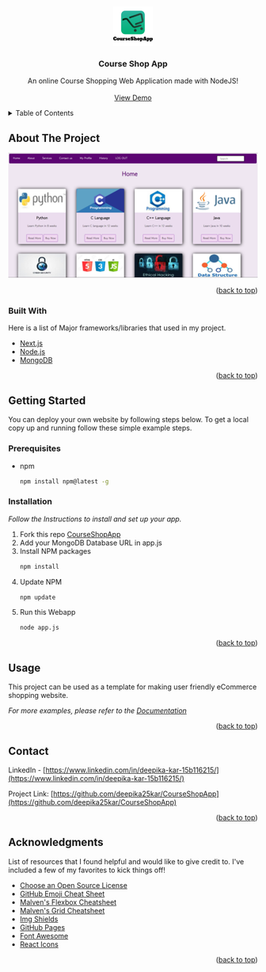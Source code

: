 <div id="top"></div>
<!-- 
[![Contributors][contributors-shield]][contributors-url]
[![Forks][forks-shield]][forks-url]
[![Stargazers][stars-shield]][stars-url]
[![Issues][issues-shield]][issues-url]
[![MIT License][license-shield]][license-url]
[![LinkedIn][linkedin-shield]][linkedin-url] -->



<!-- PROJECT LOGO -->
<br />
<div align="center">
  <a href="https://github.com/deepika25kar/CourseShopApp">
    <img src="images/logo.PNG" alt="Logo" width="80" height="80">
  </a>

  <h3 align="center">Course Shop App</h3>

  <p align="center">
    An online Course Shopping Web Application made with NodeJS!
    <br />
<!--     <a href="https://github.com/deepika25kar/CourseShopApp/README.md"><strong>Explore the docs »</strong></a> -->
<!--     <br /> -->
    <br />
    <a href="http://18.195.94.177/">View Demo</a>
<!--     ·
    <a href="https://github.com/deepika25kar/CourseShopApp/issues">Report Bug</a>
    ·
    <a href="https://github.com/deepika25kar/CourseShopApp/issues">Request Feature</a> -->
  </p>
</div>



<!-- TABLE OF CONTENTS -->
<details>
  <summary>Table of Contents</summary>
  <ol>
    <li>
      <a href="#about-the-project">About The Project</a>
      <ul>
        <li><a href="#built-with">Built With</a></li>
      </ul>
    </li>
    <li>
      <a href="#getting-started">Getting Started</a>
      <ul>
        <li><a href="#prerequisites">Prerequisites</a></li>
        <li><a href="#installation">Installation</a></li>
      </ul>
    </li>
    <li><a href="#usage">Usage</a></li>
<!--     <li><a href="#roadmap">Roadmap</a></li> -->
<!--     <li><a href="#contributing">Contributing</a></li> -->
<!--     <li><a href="#license">License</a></li> -->
    <li><a href="#contact">Contact</a></li>
    <li><a href="#acknowledgments">Acknowledgments</a></li>
  </ol>
</details>



<!-- ABOUT THE PROJECT -->
## About The Project

[![Product Name Screen Shot][product-screenshot]](http://18.195.94.177/)

<!-- There are many great README templates available on GitHub; however, I didn't find one that really suited my needs so I created this enhanced one. I want to create a README template so amazing that it'll be the last one you ever need -- I think this is it.

Here's why:
* Your time should be focused on creating something amazing. A project that solves a problem and helps others
* You shouldn't be doing the same tasks over and over like creating a README from scratch
* You should implement DRY principles to the rest of your life :smile:

Of course, no one template will serve all projects since your needs may be different. So I'll be adding more in the near future. You may also suggest changes by forking this repo and creating a pull request or opening an issue. Thanks to all the people have contributed to expanding this template!
 -->


<p align="right">(<a href="#top">back to top</a>)</p>



### Built With

Here is a list of Major frameworks/libraries that used in my project. 

* [Next.js](https://nextjs.org/)
* [Node.js](https://nodejs.org/en/)
* [MongoDB](https://cloud.mongodb.com/)

<p align="right">(<a href="#top">back to top</a>)</p>



<!-- GETTING STARTED -->
## Getting Started

You can deploy your own website by following steps below.
To get a local copy up and running follow these simple example steps.

### Prerequisites

* npm
  ```sh
  npm install npm@latest -g
  ```

### Installation

_Follow the Instructions to install and set up your app._

1. Fork this repo [CourseShopApp](https://github.com/deepika25kar/CourseShopApp)
2. Add your MongoDB Database URL in app.js
3. Install NPM packages
   ```sh
   npm install
   ```
4. Update NPM
   ```js
   npm update
   ```
5. Run this Webapp
    ```sh
    node app.js
    ```

<p align="right">(<a href="#top">back to top</a>)</p>



<!-- USAGE EXAMPLES -->
## Usage

This project can be used as a template for making user friendly eCommerce shopping website.

_For more examples, please refer to the [Documentation](https://github.com/deepika25kar/CourseShopApp/README.md)_

<p align="right">(<a href="#top">back to top</a>)</p>





<!-- ADD HERE -->



<!-- CONTACT -->
## Contact

LinkedIn - [https://www.linkedin.com/in/deepika-kar-15b116215/](https://www.linkedin.com/in/deepika-kar-15b116215/)

Project Link: [https://github.com/deepika25kar/CourseShopApp](https://github.com/deepika25kar/CourseShopApp)

<p align="right">(<a href="#top">back to top</a>)</p>



<!-- ACKNOWLEDGMENTS -->
## Acknowledgments

List of resources that I found helpful and would like to give credit to. I've included a few of my favorites to kick things off!

* [Choose an Open Source License](https://choosealicense.com)
* [GitHub Emoji Cheat Sheet](https://www.webpagefx.com/tools/emoji-cheat-sheet)
* [Malven's Flexbox Cheatsheet](https://flexbox.malven.co/)
* [Malven's Grid Cheatsheet](https://grid.malven.co/)
* [Img Shields](https://shields.io)
* [GitHub Pages](https://pages.github.com)
* [Font Awesome](https://fontawesome.com)
* [React Icons](https://react-icons.github.io/react-icons/search)

<p align="right">(<a href="#top">back to top</a>)</p>



<!-- MARKDOWN LINKS & IMAGES -->
<!-- https://www.markdownguide.org/basic-syntax/#reference-style-links -->
[contributors-shield]: https://img.shields.io/github/contributors/othneildrew/Best-README-Template.svg?style=for-the-badge
[contributors-url]: https://github.com/deepika25kar/CourseShopApp/graphs/contributors
[forks-shield]: https://img.shields.io/github/forks/othneildrew/Best-README-Template.svg?style=for-the-badge
[forks-url]: https://github.com/deepika25kar/CourseShopApp/network/members
[stars-shield]: https://img.shields.io/github/stars/othneildrew/Best-README-Template.svg?style=for-the-badge
[stars-url]: https://github.com/deepika25kar/CourseShopApp/stargazers
[issues-shield]: https://img.shields.io/github/issues/othneildrew/Best-README-Template.svg?style=for-the-badge
[issues-url]: https://github.com/deepika25kar/CourseShopApp/issues
[license-shield]: https://img.shields.io/github/license/othneildrew/Best-README-Template.svg?style=for-the-badge
[license-url]: https://github.com/deepika25kar/CourseShopApp/blob/main/LICENSE.txt
[linkedin-shield]: https://img.shields.io/badge/-LinkedIn-black.svg?style=for-the-badge&logo=linkedin&colorB=555
[linkedin-url]: https://www.linkedin.com/in/deepika-kar-15b116215
[product-screenshot]: images/screenshot.png
